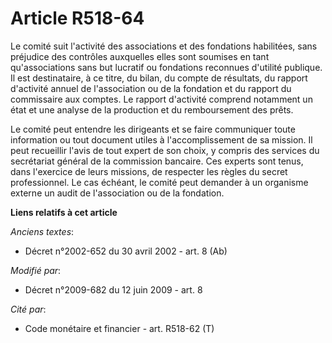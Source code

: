 # Article R518-64

Le comité suit l'activité des associations et des fondations habilitées, sans préjudice des contrôles auxquelles elles sont
soumises en tant qu'associations sans but lucratif ou fondations reconnues d'utilité publique. Il est destinataire, à ce
titre, du bilan, du compte de résultats, du rapport d'activité annuel de l'association ou de la fondation et du rapport du
commissaire aux comptes. Le rapport d'activité comprend notamment un état et une analyse de la production et du remboursement
des prêts.

Le comité peut entendre les dirigeants et se faire communiquer toute information ou tout document utiles à l'accomplissement
de sa mission. Il peut recueillir l'avis de tout expert de son choix, y compris des services du secrétariat général de la
commission bancaire. Ces experts sont tenus, dans l'exercice de leurs missions, de respecter les règles du secret
professionnel. Le cas échéant, le comité peut demander à un organisme externe un audit de l'association ou de la fondation.

**Liens relatifs à cet article**

_Anciens textes_:

  - Décret n°2002-652 du 30 avril 2002 - art. 8 (Ab)

_Modifié par_:

  - Décret n°2009-682 du 12 juin 2009 - art. 8

_Cité par_:

  - Code monétaire et financier - art. R518-62 (T)
